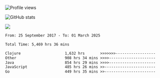 ![Profile views](https://komarev.com/ghpvc/?username=liuchong)

![GitHub stats](https://github-readme-stats.vercel.app/api?username=liuchong&show_icons=true)

<img src="https://cr-skills-chart-widget.azurewebsites.net/api/api?username=liuchong&skills=Java,JavaScript,Python,Go,Rust,Zig&show-other-skills=true"/>

<!--START_SECTION:waka-->

```txt
From: 25 September 2017 - To: 01 March 2025

Total Time: 5,469 hrs 36 mins

Clojure                    1,632 hrs       >>>>>>>------------------   29.84 %
Other                      908 hrs 34 mins >>>>---------------------   16.61 %
Java                       854 hrs 29 mins >>>>---------------------   15.62 %
JavaScript                 485 hrs 26 mins >>-----------------------   08.88 %
Go                         449 hrs 35 mins >>-----------------------   08.22 %
```

<!--END_SECTION:waka-->
